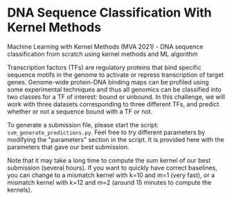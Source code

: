 # DNA Sequence Classification With Kernel Methods
Machine Learning with Kernel Methods (MVA 2021) - DNA sequence classification from scratch using kernel methods and ML algorithm

Transcription factors (TFs) are regulatory proteins that bind specific sequence motifs in the genome to activate or repress transcription of target genes.
Genome-wide protein-DNA binding maps can be profiled using some experimental techniques and thus all genomics can be classified into two classes for a TF of interest: bound or unbound.
In this challenge, we will work with three datasets corresponding to three different TFs, and predict whether or not a sequence bound with a TF or not.

To generate a submission file, please start the script: `svm_generate_predictions.py`. Feel free to try different parameters by modifying the "parameters" section in the script. It is provided here with the parameters that gave our best submission. 

Note that it may take a long time to compute the sum kernel of our best submission (several hours). If you want to quickly have correct baselines, you can change to a mismatch kernel with k=10 and m=1 (very fast), or a mismatch kernel with k=12 and m=2 (around 15 minutes to compute the kernels).
